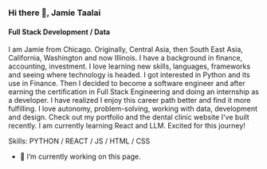 ### Hi there 👋, Jamie Taalai
#### Full Stack Development / Data 
I am Jamie from Chicago. Originally, Central Asia, then South East Asia, California, Washington and now Illinois. I have a background in finance, accounting, investment. I love learning new skills, languages, frameworks and seeing where technology is headed. I got interested in Python and its use in Finance. Then I decided to become a software engineer and after earning the certification in Full Stack Engineering and doing an internship as a developer. I have realized I enjoy this career path better and find it more fulfilling. I love autonomy, problem-solving, working with data, development and design. Check out my portfolio and the dental clinic website I've built recently. I am currently learning React and LLM. Excited for this journey!

Skills: PYTHON / REACT / JS / HTML / CSS

- 🔭 I’m currently working on this page. 




